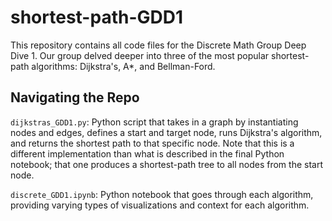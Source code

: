 # shortest-path-GDD1
This repository contains all code files for the Discrete Math Group Deep Dive 1. Our group delved deeper into three of the most popular shortest-path algorithms: Dijkstra's, A*, and Bellman-Ford. 

## Navigating the Repo
`dijkstras_GDD1.py`: Python script that takes in a graph by instantiating nodes and edges, defines a start and target node, runs Dijkstra's algorithm, and returns the shortest path to that specific node. Note that this is a different implementation than what is described in the final Python notebook; that one produces a shortest-path tree to all nodes from the start node. 

`discrete_GDD1.ipynb`: Python notebook that goes through each algorithm, providing varying types of visualizations and context for each algorithm. 
